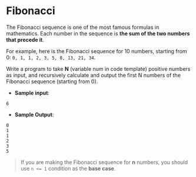 # Fibonacci

The Fibonacci sequence is one of the most famous formulas in mathematics.
Each number in the sequence is **the sum of the two numbers that precede it**.

For example, here is the Fibonacci sequence for 10 numbers, starting from 0: `0, 1, 1, 2, 3, 5, 8, 13, 21, 34`.

Write a program to take **N** (variable num in code template) positive numbers as input, and recursively calculate and output the first N numbers of the Fibonacci sequence (starting from 0).

- **Sample input**:  
```
6
```

- **Sample Output**:  
```
0
1
1
2
3
5
```

>If you are making the Fibonacci sequence for **n** numbers, you should use `n <= 1` condition as the **base case**.